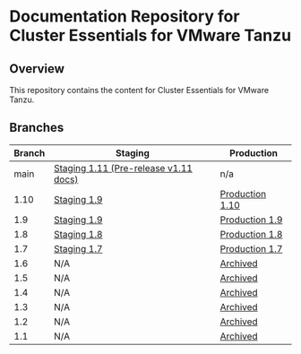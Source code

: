 # Documentation Repository for Cluster Essentials for VMware Tanzu

## Overview

This repository contains the content for Cluster Essentials for VMware Tanzu.

## Branches

| Branch | Staging | Production |
|--------|---------|------------|
| main    | [Staging 1.11 (Pre-release v1.11 docs)](https://docs-staging.vmware.com/en/Cluster-Essentials-for-VMware-Tanzu/1.11/cluster-essentials/deploy.html)    | n/a       |
| 1.10    | [Staging 1.9](https://docs-staging.vmware.com/en/Cluster-Essentials-for-VMware-Tanzu/1.10/cluster-essentials/deploy.html)    | [Production 1.10](https://docs.vmware.com/en/Cluster-Essentials-for-VMware-Tanzu/1.10/cluster-essentials/deploy.html) |
| 1.9    | [Staging 1.9](https://docs-staging.vmware.com/en/Cluster-Essentials-for-VMware-Tanzu/1.9/cluster-essentials/deploy.html)    | [Production 1.9](https://docs.vmware.com/en/Cluster-Essentials-for-VMware-Tanzu/1.9/cluster-essentials/deploy.html) |
| 1.8    | [Staging 1.8](https://docs-staging.vmware.com/en/Cluster-Essentials-for-VMware-Tanzu/1.8/cluster-essentials/deploy.html)    | [Production 1.8](https://docs.vmware.com/en/Cluster-Essentials-for-VMware-Tanzu/1.8/cluster-essentials/deploy.html) |
| 1.7    | [Staging 1.7](https://docs-staging.vmware.com/en/Cluster-Essentials-for-VMware-Tanzu/1.7/cluster-essentials/deploy.html)    | [Production 1.7](https://docs.vmware.com/en/Cluster-Essentials-for-VMware-Tanzu/1.7/cluster-essentials/deploy.html)
| 1.6    | N/A    | [Archived](https://docs.vmware.com/en/Cluster-Essentials-for-VMware-Tanzu/1.6/cluster-essentials-1-6.pdf)       |
| 1.5    | N/A    | [Archived](https://docs.vmware.com/en/Cluster-Essentials-for-VMware-Tanzu/1.5/cluster-essentials-1-5.pdf)       |
| 1.4    | N/A    | [Archived](https://docs.vmware.com/en/Cluster-Essentials-for-VMware-Tanzu/1.4/cluster-essentials.pdf)       |
| 1.3    | N/A    | [Archived](https://docs.vmware.com/en/Cluster-Essentials-for-VMware-Tanzu/1.3/cluster-essentials.pdf)       |
| 1.2    | N/A    | [Archived](https://docs.vmware.com/en/Cluster-Essentials-for-VMware-Tanzu/1.2/cluster-essentials.pdf)       |
| 1.1    | N/A    | [Archived](https://docs.vmware.com/en/Cluster-Essentials-for-VMware-Tanzu/1.1/cluster-essentials.pdf)       |
